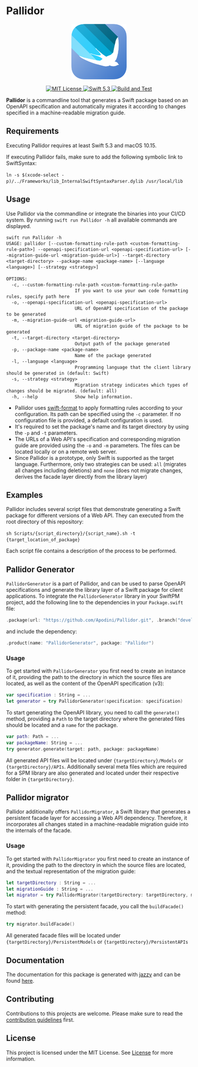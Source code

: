 # Pallidor

<p align="center">
  <img width="150" src="https://github.com/Apodini/Pallidor/blob/develop/Images/pallidor-icon.png">
</p>

<p align="center">
    <a href="LICENSE">
        <img src="https://img.shields.io/badge/license-MIT-brightgreen.svg" alt="MIT License">
    </a>
    <a href="https://swift.org">
        <img src="https://img.shields.io/badge/Swift-5.3-blue.svg" alt="Swift 5.3">
    </a>
  <a href="https://github.com/Apodini/Pallidor">
    <img src="https://github.com/Apodini/Pallidor/workflows/Build%20and%20Test/badge.svg" alt="Build and Test">
    </a>
</p>

**Pallidor** is a commandline tool that generates a Swift package based on an OpenAPI specification and automatically migrates it according to changes specified in a machine-readable migration guide. 

## Requirements
Executing Pallidor requires at least Swift 5.3 and macOS 10.15.

If executing Pallidor fails, make sure to add the following symbolic link to SwiftSyntax:

`ln -s $(xcode-select -p)/../Frameworks/lib_InternalSwiftSyntaxParser.dylib /usr/local/lib`

## Usage
Use Pallidor via the commandline or integrate the binaries into your CI/CD system.
By running `swift run Pallidor -h` all available commands are displayed.
```
swift run Pallidor -h
USAGE: pallidor [--custom-formatting-rule-path <custom-formatting-rule-path>] --openapi-specification-url <openapi-specification-url> [--migration-guide-url <migration-guide-url>] --target-directory <target-directory> --package-name <package-name> [--language <language>] [--strategy <strategy>]

OPTIONS:
  -c, --custom-formatting-rule-path <custom-formatting-rule-path>
                          If you want to use your own code formatting rules, specify path here 
  -o, --openapi-specification-url <openapi-specification-url>
                          URL of OpenAPI specification of the package to be generated 
  -m, --migration-guide-url <migration-guide-url>
                          URL of migration guide of the package to be generated 
  -t, --target-directory <target-directory>
                          Output path of the package generated 
  -p, --package-name <package-name>
                          Name of the package generated 
  -l, --language <language>
                          Programming language that the client library should be generated in (default: Swift)
  -s, --strategy <strategy>
                          Migration strategy indicates which types of changes should be migrated. (default: all)
  -h, --help              Show help information.

```

 - Pallidor uses [swift-format](https://github.com/apple/swift-format) to apply formatting rules according to your configuration. Its path can be specified using the `-c` parameter. If no configuration file is provided, a default configuration is used.
 - It's required to set the package's name and its target directory by using the `-p` and `-t` parameters.
 - The URLs of a Web API's specification and corresponding migration guide are provided using the `-o` and `-m` parameters. The files can be located locally or on a remote web server.
 - Since Pallidor is a prototype, only Swift is supported as the target language. Furthermore, only two strategies can be used: `all` (migrates all changes including deletions) and `none` (does not migrate changes, derives the facade layer directly from the library layer)

## Examples
Pallidor includes several script files that demonstrate generating a Swift package for different versions of a Web API. They can executed from the root directory of this repository:

`sh Scripts/{script_directory}/{script_name}.sh -t {target_location_of_package}`

Each script file contains a description of the process to be performed.

## Pallidor Generator

`PallidorGenerator` is a part of Pallidor, and can be used to parse OpenAPI specifications and generate the library layer of a Swift package for client applications. To integrate the `PallidorGenerator` library in your SwiftPM project, add the following line to the dependencies in your `Package.swift` file:
```swift
.package(url: "https://github.com/Apodini/Pallidor.git", .branch("develop"))
```
and include the dependency:

```swift
.product(name: "PallidorGenerator", package: "Pallidor")
```

### Usage
To get started with `PallidorGenerator` you first need to create an instance of it, providing the path to the directory in which the source files are located, as well as the content of the OpenAPI specification (v3):
```swift
var specification : String = ...
let generator = try PallidorGenerator(specification: specification)
```
To start generating the OpenAPI library, you need to call the `generate()` method, providing a `Path` to the target directory where the generated files should be located and a `name` for the package.
```swift
var path: Path = ...
var packageName: String = ...
try generator.generate(target: path, package: packageName)
```
All generated API files will be located under `{targetDirectory}/Models` or `{targetDirectory}/APIs`.
Additionally several meta files which are required for a SPM library are also generated and located under their respective folder in `{targetDirectory}`.

## Pallidor migrator
Pallidor additionally offers `PallidorMigrator`, a Swift library that generates a persistent facade layer for accessing a Web API dependency. Therefore, it incorporates all changes stated in a machine-readable migration guide into the internals of the facade.

### Usage
To get started with `PallidorMigrator` you first need to create an instance of it, providing the path to the directory in which the source files are located, and the textual representation of the migration guide:
```swift
let targetDirectory : String = ...
let migrationGuide : String = ...
let migrator = try PallidorMigrator(targetDirectory: targetDirectory, migrationGuideContent: migrationGuide)
```
To start with generating the persistent facade, you call the `buildFacade()` method:
```swift
try migrator.buildFacade()
```
All generated facade files will be located under `{targetDirectory}/PersistentModels` or `{targetDirectory}/PersistentAPIs`

## Documentation
The documentation for this package is generated with [jazzy](https://github.com/realm/jazzy) and can be found [here](https://apodini.github.io/Pallidor/).
 
## Contributing
Contributions to this projects are welcome. Please make sure to read the [contribution guidelines](https://github.com/Apodini/.github/blob/release/CONTRIBUTING.md) first.

## License
This project is licensed under the MIT License. See [License](https://github.com/Apodini/Template-Repository/blob/release/LICENSE) for more information.
